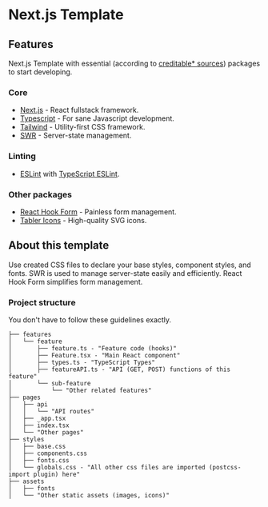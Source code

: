 # Next.js Template

## Features

Next.js Template with essential (according to [creditable* sources](https://github.com/Shadou1)) packages to start developing.

### Core
- [Next.js](https://nextjs.org/) - React fullstack framework.
- [Typescript](https://www.typescriptlang.org/) - For sane Javascript development.
- [Tailwind](https://tailwindcss.com/) - Utility-first CSS framework.
- [SWR](https://swr.vercel.app/) - Server-state management.

### Linting
- [ESLint](https://eslint.org/) with [TypeScript ESLint](https://github.com/typescript-eslint/typescript-eslint).

### Other packages
- [React Hook Form](https://react-hook-form.com/) - Painless form management.
- [Tabler Icons](https://github.com/tabler/tabler-icons) - High-quality SVG icons.

## About this template

Use created CSS files to declare your base styles, component styles, and fonts. SWR is used to manage server-state easily and efficiently. React Hook Form simplifies form management.

### Project structure

You don't have to follow these guidelines exactly.

```
├── features
│   └── feature
│       ├── feature.ts - "Feature code (hooks)"
│       ├── Feature.tsx - "Main React component"
│       ├── types.ts - "TypeScript Types"
│       ├── featureAPI.ts - "API (GET, POST) functions of this feature"
│       └── sub-feature
│           └── "Other related features"
├── pages
│   ├── api
│   │   └── "API routes"
│   ├── _app.tsx
│   ├── index.tsx
│   └── "Other pages"
├── styles
│   ├── base.css
│   ├── components.css
│   ├── fonts.css
│   └── globals.css - "All other css files are imported (postcss-import plugin) here"
├── assets
│   ├── fonts
│   └── "Other static assets (images, icons)"
```